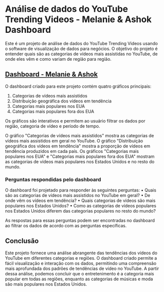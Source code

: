 # Análise de dados do YouTube Trending Videos - Melanie & Ashok Dashboard

Este é um projeto de análise de dados do YouTube Trending Videos usando o software de visualização de dados para negócios. O objetivo do projeto é entender quais são as categorias de vídeos mais assistidas no YouTube, de onde eles vêm e como variam de região para região.

## [Dashboard - Melanie & Ashok](https://public.tableau.com/app/profile/gabriel.aguiar/viz/Sprint11_16795994563870/Painel1?publish=yes)

O dashboard criado para este projeto contém quatro gráficos principais:

1.	Categorias de vídeos mais assistidos
2.	Distribuição geográfica dos vídeos em tendência
3.	Categorias mais populares nos EUA
4.	Categorias mais populares fora dos EUA

Os gráficos são interativos e permitem ao usuário filtrar os dados por região, categoria de vídeo e período de tempo.

O gráfico "Categorias de vídeos mais assistidos" mostra as categorias de vídeos mais assistidos em geral no YouTube. O gráfico "Distribuição geográfica dos vídeos em tendência" mostra a proporção de vídeos em tendência produzidos em cada país. Os gráficos "Categorias mais populares nos EUA" e "Categorias mais populares fora dos EUA" mostram as categorias de vídeos mais populares nos Estados Unidos e no resto do mundo.

### Perguntas respondidas pelo dashboard

O dashboard foi projetado para responder às seguintes perguntas:
•	Quais são as categorias de vídeos mais assistidos no YouTube em geral?
•	De onde vêm os vídeos em tendência?
•	Quais categorias de vídeos são mais populares nos Estados Unidos?
•	Como as categorias de vídeos populares nos Estados Unidos diferem das categorias populares no resto do mundo?

As respostas para essas perguntas podem ser encontradas no dashboard ao filtrar os dados de acordo com as perguntas específicas.

## Conclusão
Este projeto fornece uma análise abrangente das tendências dos vídeos do YouTube em diferentes categorias e regiões. O dashboard criado permite a fácil visualização e interação com os dados, permitindo uma compreensão mais aprofundada dos padrões de tendências de vídeo no YouTube. A partir dessa análise, podemos concluir que o entretenimento é a categoria mais popular em todas as regiões, enquanto as categorias de músicas e moda são mais populares nos Estados Unidos.

